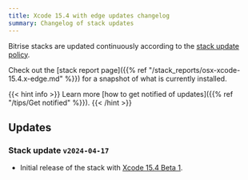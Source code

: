 ```yaml
---
title: Xcode 15.4 with edge updates changelog
summary: Changelog of stack updates
---
```


Bitrise stacks are updated continuously according to the [stack update policy](https://devcenter.bitrise.io/en/infrastructure/build-stacks/stack-update-policy.html).

Check out the [stack report page]({{% ref "/stack_reports/osx-xcode-15.4.x-edge.md" %}}) for a snapshot of what is currently installed.

{{< hint info >}}
Learn more [how to get notified of updates]({{% ref "/tips/Get notified" %}}).
{{< /hint >}}

## Updates

### Stack update `v2024-04-17`

- Initial release of the stack with [Xcode 15.4 Beta 1](https://developer.apple.com/documentation/xcode-release-notes/xcode-15_4-release-notes).


